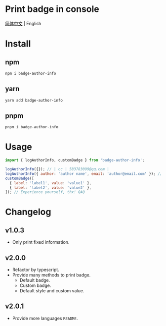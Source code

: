 # Print badge in console

[简体中文](https://github.com/yesw6a/badge-author-info/blob/master/README-zh-CN.md) | English

# Install

## npm

```bash
npm i badge-author-info
```

## yarn

```bash
yarn add badge-author-info
```

## pnpm

```bash
pnpm i badge-author-info
```

# Usage

```js
import { logAuthorInfo, customBadge } from 'badge-author-info';

logAuthorInfo({}); // | cc | 583783099@qq.com |
logAuthorInfo({ author: 'author name', email: 'author@email.com' }); // | author name | author@email.com |
customBadge([
  { label: 'label1', value: 'value1' },
  { label: 'label2', value: 'value2' },
]); // Experience yourself, thx! QAQ
```

# Changelog

## v1.0.3

- Only print fixed information.

## v2.0.0

- Refactor by typescript.
- Provide many methods to print badge.
  - Default badge.
  - Custom badge.
  - Default style and custom value.

## v2.0.1

- Provide more languages `README`.
